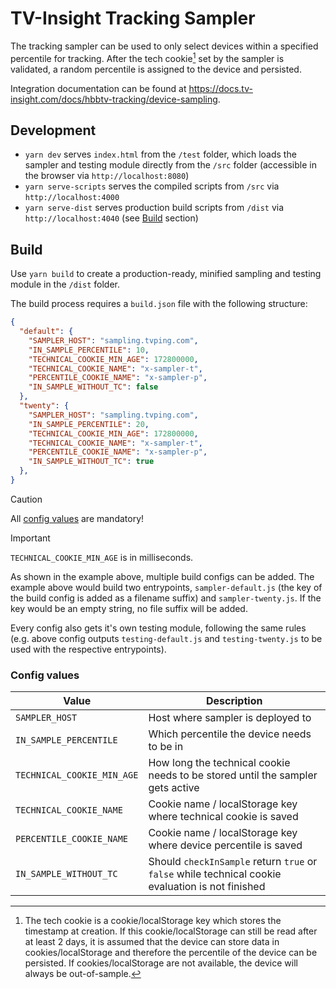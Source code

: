 # TV-Insight Tracking Sampler

The tracking sampler can be used to only select devices within a specified percentile for tracking. After the tech cookie[^1] set by the sampler is validated, a random percentile is assigned to the device and persisted.

Integration documentation can be found at https://docs.tv-insight.com/docs/hbbtv-tracking/device-sampling.

## Development

- `yarn dev` serves `index.html` from the `/test` folder, which loads the sampler and testing module directly from the `/src` folder (accessible in the browser via `http://localhost:8080`)
- `yarn serve-scripts` serves the compiled scripts from `/src` via `http://localhost:4000`
- `yarn serve-dist` serves production build scripts from `/dist` via `http://localhost:4040` (see [Build](#build) section)

## Build

Use `yarn build` to create a production-ready, minified sampling and testing module in the `/dist` folder.

The build process requires a `build.json` file with the following structure:

```json
{
  "default": {
    "SAMPLER_HOST": "sampling.tvping.com",
    "IN_SAMPLE_PERCENTILE": 10,
    "TECHNICAL_COOKIE_MIN_AGE": 172800000,
    "TECHNICAL_COOKIE_NAME": "x-sampler-t",
    "PERCENTILE_COOKIE_NAME": "x-sampler-p",
    "IN_SAMPLE_WITHOUT_TC": false
  },
  "twenty": {
    "SAMPLER_HOST": "sampling.tvping.com",
    "IN_SAMPLE_PERCENTILE": 20,
    "TECHNICAL_COOKIE_MIN_AGE": 172800000,
    "TECHNICAL_COOKIE_NAME": "x-sampler-t",
    "PERCENTILE_COOKIE_NAME": "x-sampler-p",
    "IN_SAMPLE_WITHOUT_TC": true
  },
}
```
> [!CAUTION]
> All [config values](#config-values) are mandatory!

> [!IMPORTANT]
> `TECHNICAL_COOKIE_MIN_AGE` is in milliseconds.

As shown in the example above, multiple build configs can be added. The example above would build two entrypoints, `sampler-default.js` (the key of the build config is added as a filename suffix) and `sampler-twenty.js`. If the key would be an empty string, no file suffix will be added.

Every config also gets it's own testing module, following the same rules (e.g. above config outputs `testing-default.js` and `testing-twenty.js` to be used with the respective entrypoints).

### Config values
| Value | Description |
| ---   | ---         |
| `SAMPLER_HOST` | Host where sampler is deployed to |
| `IN_SAMPLE_PERCENTILE` | Which percentile the device needs to be in |
| `TECHNICAL_COOKIE_MIN_AGE` | How long the technical cookie needs to be stored until the sampler gets active|
| `TECHNICAL_COOKIE_NAME` | Cookie name / localStorage key where technical cookie is saved |
| `PERCENTILE_COOKIE_NAME` | Cookie name / localStorage key where device percentile is saved |
| `IN_SAMPLE_WITHOUT_TC` | Should `checkInSample` return `true` or `false` while technical cookie evaluation is not finished |

[^1]: The tech cookie is a cookie/localStorage key which stores the timestamp at creation. If this cookie/localStorage can still be read after at least 2 days, it is assumed that the device can store data in cookies/localStorage and therefore the percentile of the device can be persisted. If cookies/localStorage are not available, the device will always be out-of-sample.
